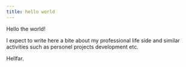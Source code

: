 ```yaml
---
title: hello world
---
```


Hello the world!

I expect to write here a bite about my professional life side and similar activities such as personel projects development etc.

Hellfar.
